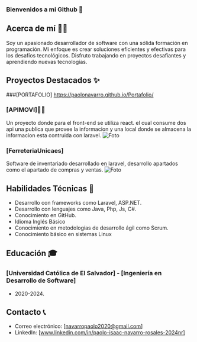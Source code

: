 ### Bienvenidos a mi Github 👋
## Acerca de mí 🧑‍💻
Soy un apasionado desarrollador de software con una sólida formación en programación. Mi enfoque es crear soluciones eficientes y efectivas para los desafíos tecnológicos. Disfruto trabajando en proyectos desafiantes y aprendiendo nuevas tecnologías.

## Proyectos Destacados ✨
###[PORTAFOLIO]
https://paolonavarro.github.io/Portafolio/
### [APIMOVI]🎥🍿

Un proyecto donde para el front-end se utiliza react. el cual consume dos api una publica que provee la informacion y una local donde se almacena la informacion esta contruida con laravel.
![Foto](https://i.ibb.co/4dDN8HN/1.png)
### [FerreteriaUnicaes]

Software de inventariado desarrollado en laravel, desarrollo apartados como el apartado de compras y ventas.
![Foto](https://i.ibb.co/j5PfmGC/image11.png)

## Habilidades Técnicas 📃

- Desarrollo con frameworks como Laravel, ASP.NET.
- Desarrollo con lenguajes como Java, Php, Js, C#.
- Conocimiento en  GitHub.
- Idioma Inglés Básico
- Conocimiento en metodologías de desarrollo ágil como Scrum.
- Conocimiento básico en sistemas Linux


## Educación 🎓

### [Universidad Católica de El Salvador] - [Ingeniería en Desarrollo de Software]

- 2020-2024.

## Contacto 📞

- Correo electrónico: [navarropaolo2020@gmail.com]
- LinkedIn: [www.linkedin.com/in/paolo-isaac-navarro-rosales-2024nr]

